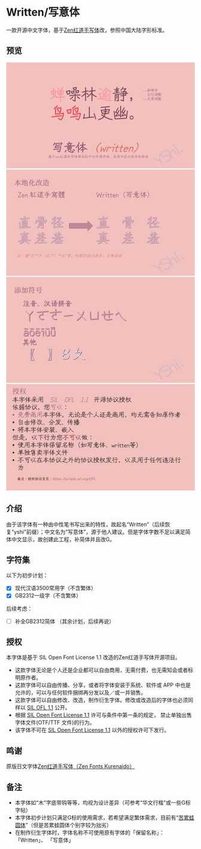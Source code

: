 # Written/写意体
一款开源中文字体，基于[Zen红道手写体](https://github.com/googlefonts/zen-kurenaido)改，参照中国大陆字形标准。
## 预览
![1](https://github.com/Steve-Yuu/Written/blob/main/1.PNG)
![2](https://github.com/Steve-Yuu/Written/blob/main/2.PNG)
![3](https://github.com/Steve-Yuu/Written/blob/main/3.PNG)
![4](https://github.com/Steve-Yuu/Written/blob/main/4.PNG)

## 介绍
由于该字体有一种由中性笔书写出来的特性，故起名“Written”（后续恢复“yshi”前缀）；中文名为“写意体”，源于他人建议。但是字体字数不足以满足简体中文显示，故创建此工程，补简体并且改G。

## 字符集
以下为初步计划：
- [x] 现代汉语3500常用字（不含繁体）
- [x] GB2312一级字（不含繁体）

后续考虑：
- [ ] 补全GB2312简体
（其余计划，后续再说）

## 授权
本字体是基于 SIL Open Font License 1.1 改造的Zen红道手写体开源项目。
- 这款字体无论是个人还是企业都可以自由商用，无需付费，也无需知会或者标明原作者。
- 这款字体可以自由传播、分享，或者将字体安装于系统、软件或 APP 中也是允许的，可以与任何软件捆绑再分发以及／或一并销售。
- 这款字体可以自由修改、改造，制作衍生字体。修改或改造后的字体也必须同样以 [SIL OFL 1.1](https://scripts.sil.org/OFL) 公开。
- 根据 [SIL Open Font License 1.1](https://scripts.sil.org/OFL) 许可与条件中第一条的规定， 禁止单独出售字体文件(OTF/TTF 文件)的行为。
- 该字体不可在 [SIL Open Font License 1.1](https://scripts.sil.org/OFL) 以外的授权许可下发行。

## 鸣谢
原版日文字体[Zen红道手写体（Zen Fonts Kurenaido）](https://github.com/googlefonts/zen-kurenaido)


## 备注
- 本字体如“木”字底带钩等等，均视为设计差异（可参考“华文行楷”或一些G标字帖）
- 本字体初步计划只满足G标的使用需求，若希望满足繁体需求，目前有“[苦累蛙圆体](https://max-everyday.com/2021/06/kurewa-gothic/)”（但是苦累蛙圆体个别字较为拙劣）
- 在制作衍生字体时，字体名称不可使用原有字体的「保留名称」：
<span lang="zh-cn">「Written」</span>、
<span lang="zh-cn">「写意体」</span>
